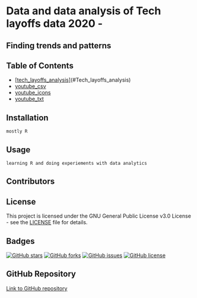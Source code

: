 <h1>Data and data analysis of Tech layoffs data 2020 - </h1>

<h2>Finding trends and patterns</h2>


## Table of Contents
- [[tech_layoffs_analysis]](https://github.com/UlrikeDetective/tech_layoffs/tree/main/tech_layoffs_analysis)(#Tech_layoffs_analysis)
- [youtube_csv](#csv_files)
- [youtube_icons](#Icons)
- [youtube_txt](#Text_files)


## Installation
```
mostly R
```
## Usage
```
learning R and doing experiements with data analytics
```
## Contributors


## License
This project is licensed under the GNU General Public License v3.0 License - see the [LICENSE](LICENSE) file for details.

## Badges
[![GitHub stars](https://img.shields.io/github/stars/UlrikeDetective/Youtube)](https://github.com/UlrikeDetective/Youtube/stargazers) [![GitHub forks](https://img.shields.io/github/forks/UlrikeDetective/Youtube)](https://github.com/UlrikeDetective/Youtube/network/members) [![GitHub issues](https://img.shields.io/github/issues/UlrikeDetective/Youtube)](https://github.com/UlrikeDetective/Youtube/issues) [![GitHub license](https://img.shields.io/github/license/UlrikeDetective/Youtube)](https://github.com/UlrikeDetective/Youtube/blob/master/LICENSE)
## GitHub Repository
[Link to GitHub repository](https://github.com/UlrikeDetective/Youtube)
